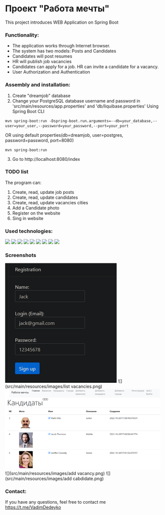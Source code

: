 # Проект "Работа мечты"
<p>This project introduces WEB Application on Spring Boot</p>

### Functionality:
* The application works through Internet browser.
* The system has two models: Posts and Candidates
* Candidates will post resumes
* HR will publish job vacancies
* Candidates can apply for a job. HR can invite a candidate for a vacancy.
* User Authorization and Authentication

### Assembly and installation:
1. Create "dreamjob" database
2. Change your PostgreSQL database username and password in 'src/main/resources/app.properties' and
   'db/liquibase.properties'
Using Spring Boot CLI
```shell
mvn spring-boot:run -Dspring-boot.run.arguments=--db=your_database,--user=your_user,--password=your_password,--port=your_port
```
OR using default properties(db=dreamjob, user=postgres, password=password, port=8080)

```shell
mvn spring-boot:run
```
3. Go to http://localhost:8080/index

### TODO list
The program can:
1. Create, read, update job posts
2. Create, read, update candidates
3. Create, read, update vacancies cities
4. Add a Candidate photo
5. Register on the website
6. Sing in website

### Used technologies:
![](https://img.shields.io/badge/Postgresql-42.4.2-green)
![](https://img.shields.io/badge/SpringBoot-2.7.2-important)
![](https://img.shields.io/badge/Servlet-API-brightgreen)
![](https://img.shields.io/badge/Thymeleaf-blue)
![](https://img.shields.io/badge/Java-18.0-blueviolet)
![](https://img.shields.io/badge/H2database-2.1-inactive)
![](https://img.shields.io/badge/JDBC-API-yellow)
![](https://img.shields.io/badge/Junit-4-success)
![](https://img.shields.io/badge/Liquibase-4.15-critical)


### Screenshots
![](src/main/resources/images/registration.png)
![](src/main/resources/images/list vacancies.png)
![](src/main/resources/images/candidates.png)
![](src/main/resources/images/add vacancy.png)
![](src/main/resources/images/add cabdidate.png)
### Contact:
If you have any questions, feel free to contact me https://t.me/VadimDedeyko

<!-- 
brightgreen
green
yellowgreen
yellow
orange
red
blue
lightgrey
success
important
critical
informational
inactive
blueviolet
ff69b4
9cf 
-->
